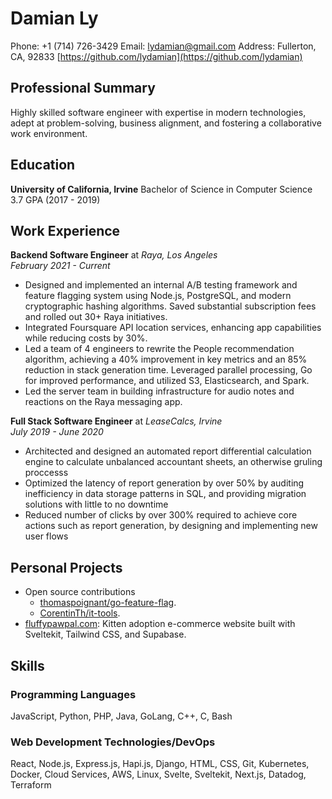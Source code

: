 # Damian Ly
Phone: +1 (714) 726-3429
Email: lydamian@gmail.com
Address: Fullerton, CA, 92833
[https://github.com/lydamian](https://github.com/lydamian)

## Professional Summary
Highly skilled software engineer with expertise in modern technologies, adept at problem-solving, business alignment, and fostering a collaborative work environment.

## Education
**University of California, Irvine** Bachelor of Science in Computer Science 3.7 GPA (2017 - 2019)

## Work Experience
**Backend Software Engineer** at *Raya, Los Angeles*  
*February 2021 - Current*
- Designed and implemented an internal A/B testing framework and feature flagging system using Node.js, PostgreSQL, and modern cryptographic hashing algorithms. Saved substantial subscription fees and rolled out 30+ Raya initiatives.
- Integrated Foursquare API location services, enhancing app capabilities while reducing costs by 30%.
- Led a team of 4 engineers to rewrite the People recommendation algorithm, achieving a 40% improvement in key metrics and an 85% reduction in stack generation time. Leveraged parallel processing, Go for improved performance, and utilized S3, Elasticsearch, and Spark.
- Led the server team in building infrastructure for audio notes and reactions on the Raya messaging app.

**Full Stack Software Engineer** at *LeaseCalcs, Irvine*  
*July 2019 - June 2020*
- Architected and designed an automated report differential calculation engine to calculate unbalanced accountant sheets, an otherwise gruling proccesss
- Optimized the latency of report generation by over 50% by auditing inefficiency in data storage patterns in SQL, and providing migration solutions with little to no downtime
- Reduced number of clicks by over 300% required to achieve core actions such as report generation, by designing and implementing new user flows

## Personal Projects
- Open source contributions
  - [thomaspoignant/go-feature-flag](https://github.com/thomaspoignant/go-feature-flag).
  - [CorentinTh/it-tools](https://github.com/CorentinTh/it-toolsgo-feature-flag).
- [fluffypawpal.com](https://fluffypawpal.com): Kitten adoption e-commerce website built with Sveltekit, Tailwind CSS, and Supabase.

## Skills
### Programming Languages
JavaScript, Python, PHP, Java, GoLang, C++, C, Bash

### Web Development Technologies/DevOps
React, Node.js, Express.js, Hapi.js, Django, HTML, CSS, Git, Kubernetes, Docker, Cloud Services, AWS, Linux, Svelte, Sveltekit, Next.js, Datadog, Terraform
